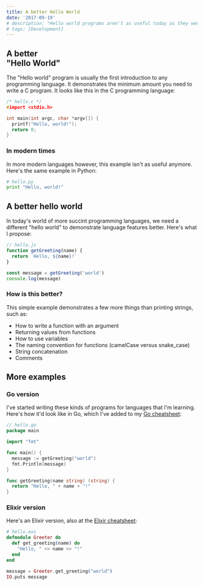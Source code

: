 ```yaml
---
title: A better Hello World
date: '2017-09-19'
# description: "Hello world programs aren't as useful today as they were before. Here's what I propose..."
# tags: [Development]
---
```


## A better <br> "Hello World"

<!-- {.-large} -->

The "Hello world" program is usually the first introduction to any programming language. It demonstrates the minimum amount you need to write a C program. It looks like this in the C programming language:

```c
/* hello.c */
#import <stdio.h>

int main(int argc, char *argv[]) {
  printf("Hello, world!");
  return 0;
}
```

### In modern times

In more modern languages however, this example isn't as useful anymore. Here's the same example in Python:

```py
# hello.py
print "Hello, world!"
```

<next-block title="Let's improve on this."></next-block>

## A better hello world

In today's world of more succint programming languages, we need a different "hello world" to demonstrate language features better. Here's what I propose:

```js
// hello.js
function getGreeting(name) {
  return `Hello, ${name}!`
}

const message = getGreeting('world')
console.log(message)
```

### How is this better?

This simple example demonstrates a few more things than printing strings, such as:

- How to write a function with an argument
- Returning values from functions
- How to use variables
- The naming convention for functions (camelCase versus snake_case)
- String concatenation
- Comments

<next-block title="Let's look at some more examples."></next-block>

## More examples

### Go version

I've started writing these kinds of programs for languages that I'm learning. Here's how it'd look like in Go, which I've added to my [Go cheatsheet](https://ricostacruz.com/cheatsheets/go):

```go
// hello.go
package main

import "fmt"

func main() {
  message := getGreeting("world")
  fmt.Println(message)
}

func getGreeting(name string) (string) {
  return "Hello, " + name + "!"
}
```

### Elixir version

Here's an Elixir version, also at the [Elixir cheatsheet](https://ricostacruz.com/cheatsheets/elixir):

```elixir
# hello.exs
defmodule Greeter do
  def get_greeting(name) do
    "Hello, " <> name <> "!"
  end
end

message = Greeter.get_greeting("world")
IO.puts message
```
